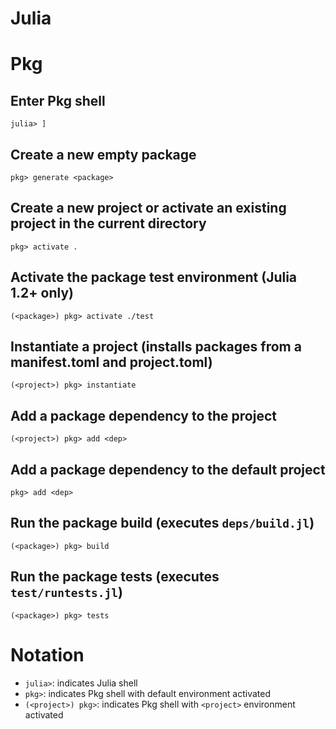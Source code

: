 # Julia

# Pkg

## Enter Pkg shell
`julia> ]`

## Create a new empty package
`pkg> generate <package>`

## Create a new project or activate an existing project in the current directory
`pkg> activate .`

## Activate the package test environment (Julia 1.2+ only)
`(<package>) pkg> activate ./test`

## Instantiate a project (installs packages from a manifest.toml and project.toml)
`(<project>) pkg> instantiate`

## Add a package dependency to the project
`(<project>) pkg> add <dep>`

## Add a package dependency to the default project
`pkg> add <dep>`

## Run the package build (executes `deps/build.jl`)
`(<package>) pkg> build`

## Run the package tests (executes `test/runtests.jl`)
`(<package>) pkg> tests`

# Notation
* `julia>`: indicates Julia shell
* `pkg>`: indicates Pkg shell with default environment activated
* `(<project>) pkg>`: indicates Pkg shell with `<project>` environment activated

